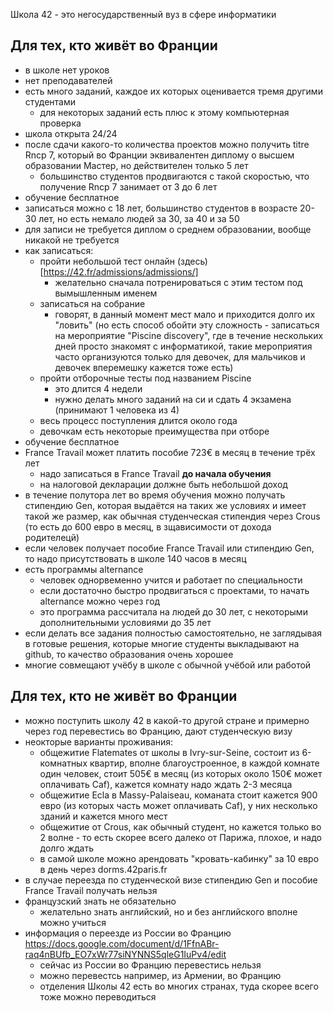 Школа 42 - это негосударственный вуз в сфере информатики
## Для тех, кто живёт во Франции
* в школе нет уроков
* нет преподавателей
* есть много заданий, каждое их которых оценивается тремя другими студентами
  + для некоторых заданий есть плюс к этому компьютерная проверка
* школа открыта 24/24
* после сдачи какого-то количества проектов можно получить titre Rncp 7, который во Франции эквивалентен диплому о высшем образовании Мастер, но действителен только 5 лет
  + большинство студентов продвигаются с такой скоростью, что получение Rncp 7 занимает от 3 до 6 лет
* обучение бесплатное
* записаться можно с 18 лет, большинство студентов в возрасте 20-30 лет, но есть немало людей за 30, за 40 и за 50
* для записи не требуется диплом о среднем образовании, вообще никакой не требуется
* как записаться:
  + пройти небольшой тест онлайн (здесь)[https://42.fr/admissions/admissions/]
    - желательно сначала потренироваться с этим тестом под вымышленным именем
  + записаться на собрание
    - говорят, в данный момент мест мало и приходится долго их "ловить" (но есть способ обойти эту сложность - записаться на мероприятие "Piscine discovery", где в течение нескольких дней просто знакомят с информатикой, такие мероприятия часто организуются только для девочек, для мальчиков и девочек вперемешку кажется тоже есть)
  + пройти отборочные тесты под названием Piscine
    - это длится 4 недели
    - нужно делать много заданий на си и сдать 4 экзамена (принимают 1 человека из 4)
  + весь процесс поступления длится около года
  + девочкам есть некоторые преимущества при отборе
* обучение бесплатное
* France Travail может платить пособие 723€ в месяц в течение трёх лет
  + надо записаться в France Travail **до начала обучения**
  + на налоговой декларации должне быть небольшой доход 
* в течение полутора лет во время обучения можно получать стипендию Gen, которая выдаётся на таких же условиях и имеет такой же размер, как обычная студенческая стипендия через Crous (то есть до 600 евро в месяц, в зщависимости от дохода родителецй)
* если человек получает пособие France Travail или стипендию Gen, то надо присутствовать в школе 140 часов в месяц 
* есть программы alternance
  + человек однорвеменно учится и работает по специальности
  + если достаточно быстро продвигаться с проектами, то начать alternance можно через год
  + это программа рассчитала на людей до 30 лет, с некоторыми дополнительными условиями до 35 лет 
* если делать все задания полностью самостоятельно, не заглядывая в готовые решения, которые многие студенты выкладывают на github, то качество образования очень хорошее
* многие совмещают учёбу в школе с обычной учёбой или работой

## Для тех, кто не живёт во Франции
* можно поступить школу 42 в какой-то другой стране и примерно через год перевестись во Францию, дают студенческую визу
* неокторые варианты проживания:
  + общежитие Flatemates от школы в Ivry-sur-Seine, состоит из 6-комнатных квартир, вполне благоустроенное, в каждой комнате один человек, стоит 505€ в месяц (из которых около 150€ может оплачивать Caf), кажется комнату надо ждать 2-3 месяца
  + общежитие Ecla в Massy-Palaiseau, команата стоит кажется 900 евро (из которых часть может оплачивать Caf), у них несколько зданий и кажется много мест 
  + общежитие от Crous, как обычный студент, но кажется только во 2 волне - то есть скорее всего далеко от Парижа, плохое, и надо долго ждать
  + в самой школе можно арендовать "кровать-кабинку" за 10 евро в день через dorms.42paris.fr
* в случае переезда по студенческой визе стипендию Gen и пособие France Travail получать нельзя
* французский знать не обязательно
  + желательно знать английский, но и без английского вполне можно учиться
* информация о переезде из России во Францию https://docs.google.com/document/d/1FfnABr-raq4nBUfb_EO7xWr77siNYNNS5qleG1IuPv4/edit
  + сейчас из России во Францию перевестись нельзя
  + можно перевестсь например, из Армении, во Францию
  + отделения Школы 42 есть во многих странах, туда скорее всего тоже можно переводиться 
